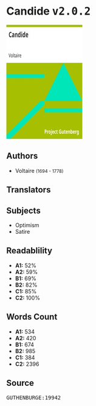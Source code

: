 # Candide <kbd>v2.0.2</kbd>

![](./cover.medium.jpg "")

## Authors


 - Voltaire <small>(1694 - 1778)</small>

## Translators



## Subjects


 - Optimism
 - Satire

## Readablility


 - **A1:** 52%
 - **A2:** 59%
 - **B1:** 69%
 - **B2:** 82%
 - **C1:** 85%
 - **C2:** 100%

## Words Count


 - **A1:** 534
 - **A2:** 420
 - **B1:** 674
 - **B2:** 985
 - **C1:** 384
 - **C2:** 2396

## Source


<kbd>GUTHENBURGE:19942</kbd>
